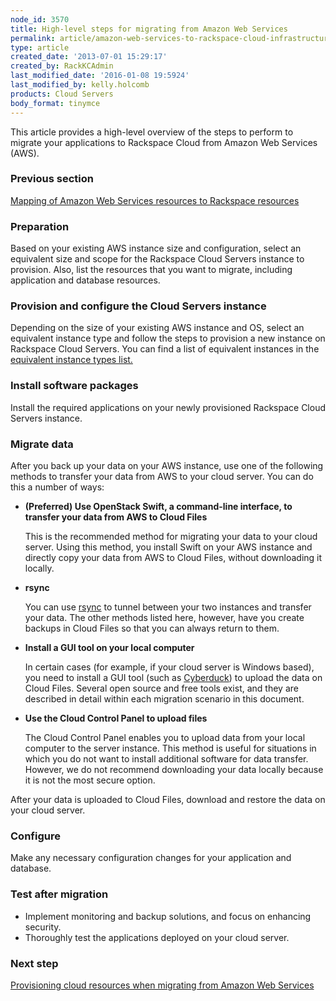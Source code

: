```yaml
---
node_id: 3570
title: High-level steps for migrating from Amazon Web Services
permalink: article/amazon-web-services-to-rackspace-cloud-infrastructure-migration-guide-high-level-migration
type: article
created_date: '2013-07-01 15:29:17'
created_by: RackKCAdmin
last_modified_date: '2016-01-08 19:5924'
last_modified_by: kelly.holcomb
products: Cloud Servers
body_format: tinymce
---
```


This article provides a high-level overview of the steps to perform to
migrate your applications to Rackspace Cloud from Amazon Web Services
(AWS).

### Previous section

[Mapping of Amazon Web Services resources to Rackspace
resources](https://www.rackspace.com/knowledge_center/article/mapping-of-amazon-web-services-resources-to-rackspace-resources)

### Preparation

Based on your existing AWS instance size and configuration, select an
equivalent size and scope for the Rackspace Cloud Servers instance to
provision. Also, list the resources that you want to migrate, including
application and database resources.

### Provision and configure the Cloud Servers instance

Depending on the size of your existing AWS instance and OS, select an
equivalent instance type and follow the steps to provision a new
instance on Rackspace Cloud Servers. You can find a list of equivalent
instances in the [equivalent instance types
list.](http://www.rackspace.com/knowledge_center/article/mapping-of-amazon-web-services-resources-to-rackspace-resources#instancetypes)

### Install software packages

Install the required applications on your newly provisioned Rackspace
Cloud Servers instance.

### Migrate data

After you back up your data on your AWS instance, use one of the
following methods to transfer your data from AWS to your cloud server.
You can do this a number of ways:

-   **(Preferred) Use OpenStack Swift, a command-line interface, to
    transfer your data from AWS to Cloud Files**

    This is the recommended method for migrating your data to your cloud
    server. Using this method, you install Swift on your AWS instance
    and directly copy your data from AWS to Cloud Files, without
    downloading it locally.

-   **rsync**

    You can use
    [rsync](http://www.rackspace.com/knowledge_center/article/backing-up-your-files-with-rsync)
    to tunnel between your two instances and transfer your data. The
    other methods listed here, however, have you create backups in Cloud
    Files so that you can always return to them.

-   **Install a GUI tool on your local computer**

    In certain cases (for example, if your cloud server is Windows
    based), you need to install a GUI tool (such as
    [Cyberduck](http://www.rackspace.com/knowledge_center/article/configuring-rackspace-cloud-files-with-cyberduck))
    to upload the data on Cloud Files. Several open source and free
    tools exist, and they are described in detail within each migration
    scenario in this document.

-   **Use the Cloud Control Panel to upload files**

    The Cloud Control Panel enables you to upload data from your local
    computer to the server instance. This method is useful for
    situations in which you do not want to install additional software
    for data transfer. However, we do not recommend downloading your
    data locally because it is not the most secure option.

After your data is uploaded to Cloud Files, download and restore the
data on your cloud server.

### Configure

Make any necessary configuration changes for your application and
database.

### Test after migration

-   Implement monitoring and backup solutions, and focus on enhancing
    security.
-   Thoroughly test the applications deployed on your cloud server.

### Next step

[Provisioning cloud resources when migrating from Amazon Web
Services](http://www.rackspace.com/knowledge_center/article/provisioning-cloud-resources-when-migrating-from-amazon-web-services)

